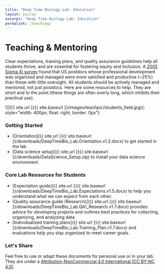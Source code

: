 ```yaml
---
title: "Deep Time Biology Lab: Education"
layout: piclay
excerpt: "Deep Time Biology Lab: Education"
permalink: /teaching/
---
```


# Teaching & Mentoring
Clear expectations, training plans, and quality assurance guidelines help all students thrive, and are essential for fostering equity and inclusion. A [2005 Sigma Xi survey](https://www.sigmaxi.org/docs/default-source/Publications-Documents/postdoc-survey-highlights.pdf?sfvrsn=2) found that US postdocs whose professional development was organized and managed were more satisfied and productive (~25%) than those with little oversight. All students should be actively managed and mentored, not just postdocs. Here are some resources to help. They are short and to the point (these things are often overly long, which inhibits their practical use).

![]({{ site.url }}{{ site.baseurl }}/images/teachpic/students_field.jpg){: style="width: 400px; float: right; border: 0px"}
### Getting Started
- [Orientation]({{ site.url }}{{ site.baseurl }}/downloads/DeepTimeBio_Lab.Orientation.v1.2.docx) to get started in the lab.
- [Data science setup]({{ site.url }}{{ site.baseurl }}/downloads/DataScience_Setup.zip) to install your data science environment.

### Core Lab Resources for Students
- [Expectation guide]({{ site.url }}{{ site.baseurl }}/downloads/DeepTimeBio_Lab.Expectations.v1.5.docx) to help you understand what we can expect from each other.
- [Quality assurance guide (Research)]({{ site.url }}{{ site.baseurl }}/downloads/DeepTimeBio_Lab.QA1_Research.v1.7.docx) provides advice for developing projects and outlines best practices for collecting, organizing, and analyzing data.
- [Individualized training plans]({{ site.url }}{{ site.baseurl }}/downloads/DeepTimeBio_Lab.Training_Plan.v1.7.docx) and evaluations help you stay organized to meet career goals.

### Let's Share
Feel free to use or adapt these documents for personal use or in your lab. They are under a [Attribution-NonCommercial 4.0 International (CC BY-NC 4.0)](https://creativecommons.org/licenses/by-nc/4.0/).

